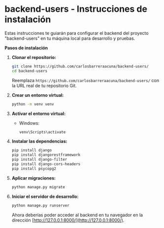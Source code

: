 # backend-users - Instrucciones de instalación

Estas instrucciones te guiarán para configurar el backend del proyecto "backend-users" en tu máquina local para desarrollo y pruebas.

**Pasos de instalación**

1. **Clonar el repositorio:**
    ```bash
    git clone https://github.com/carlosbarreraacuna/backend-users/
    cd backend-users
    ```
    Reemplaza `https://github.com/carlosbarreraacuna/backend-users/` con la URL real de tu repositorio Git.

2. **Crear un entorno virtual:** 
    ```bash
    python -m venv venv
    ```

3. **Activar el entorno virtual:**
    * Windows:
        ```bash
        venv\Scripts\activate
        ```

4. **Instalar las dependencias:**
    ```bash
    pip install django
    pip install djangorestframework
    pip install django-filter
    pip install django-cors-headers
    pip install psycopg2

5. **Aplicar migraciones:**
    ```bash
    python manage.py migrate
    ```

6. **Iniciar el servidor de desarrollo:**
    ```bash
    python manage.py runserver
    ```
    
    Ahora deberías poder acceder al backend en tu navegador en la dirección [http://127.0.0.1:8000/](http://127.0.0.1:8000/).

